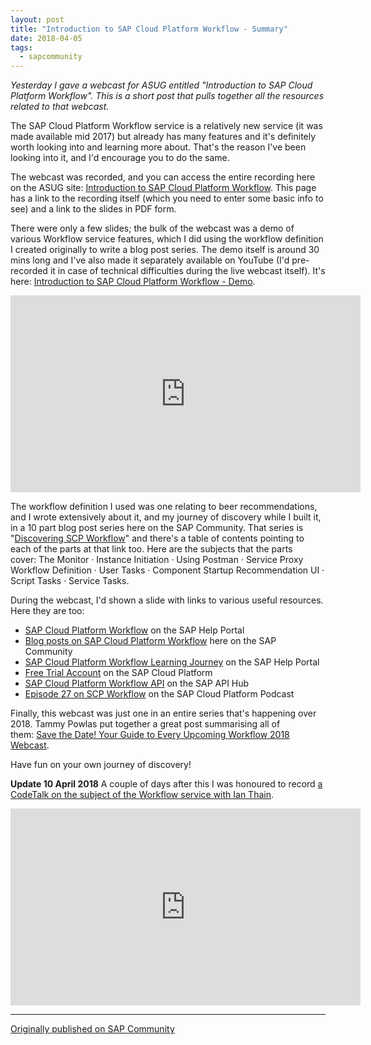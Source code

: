 ```yaml
---
layout: post
title: "Introduction to SAP Cloud Platform Workflow - Summary"
date: 2018-04-05
tags:
  - sapcommunity
---
```

*Yesterday I gave a webcast for ASUG entitled "Introduction to SAP Cloud
Platform Workflow". This is a short post that pulls together all the
resources related to that webcast.*

The SAP Cloud Platform Workflow service is a relatively new service (it
was made available mid 2017) but already has many features and it's
definitely worth looking into and learning more about. That's the
reason I've been looking into it, and I'd encourage you to do the
same.

The webcast was recorded, and you can access the entire recording here
on the ASUG site: [Introduction to SAP Cloud Platform
Workflow](https://discuss.asug.com/docs/DOC-49163). This page has a link
to the recording itself (which you need to enter some basic info to see)
and a link to the slides in PDF form.

There were only a few slides; the bulk of the webcast was a demo of
various Workflow service features, which I did using the workflow
definition I created originally to write a blog post series. The demo
itself is around 30 mins long and I've also made it separately
available on YouTube (I'd pre-recorded it in case of technical
difficulties during the live webcast itself). It's here: [Introduction
to SAP Cloud Platform Workflow -
Demo](https://www.youtube.com/watch?v=uR42fhOUmq4).

<iframe width="560" height="315" src="https://www.youtube.com/embed/uR42fhOUmq4?si=QVO0G9DZJT6u7a-z" title="YouTube video player" frameborder="0" allow="accelerometer; autoplay; clipboard-write; encrypted-media; gyroscope; picture-in-picture; web-share" referrerpolicy="strict-origin-when-cross-origin" allowfullscreen></iframe>

The workflow definition I used was one relating to beer recommendations,
and I wrote extensively about it, and my journey of discovery while I
built it, in a 10 part blog post series here on the SAP Community. That
series is "[Discovering SCP
Workflow](/blog/posts/2018/01/16/discovering-scp-workflow/)"
and there's a table of contents pointing to each of the parts at that
link too. Here are the subjects that the parts cover: The Monitor ·
Instance Initiation · Using Postman · Service Proxy Workflow Definition
· User Tasks · Component Startup Recommendation UI · Script Tasks ·
Service Tasks.

During the webcast, I'd shown a slide with links to various useful
resources. Here they are too:

-   [SAP Cloud Platform
    Workflow](https://help.sap.com/viewer/product/WORKFLOW_SERVICE/Cloud/en-US)
    on the SAP Help Portal
-   [Blog posts on SAP Cloud Platform
    Workflow](https://blogs.sap.com/tags/73554900100800000555/) here on
    the SAP Community
-   [SAP Cloud Platform Workflow Learning
    Journey](https://help.sap.com/doc/0c3db190da2c4866a1f2906763d4f59a/Cloud/en-US/34c3e8adf5234d91b9b4cdee94b9306b.html)
    on the SAP Help Portal
-   [Free Trial
    Account](https://account.hanatrial.ondemand.com/cockpit#/home/trialhome)
    on the SAP Cloud Platform
-   [SAP Cloud Platform Workflow
    API](https://api.sap.com/shell/discover/contentpackage/SAPCPWorkflowAPIs/api/SAP_CP_Workflow)
    on the SAP API Hub
-   [Episode 27 on SCP
    Workflow](https://open.sap.com/static/podcastgen/index.php?name=2017-03-29_sapcp_podcast_episode27_mar2017.mp3)
    on the SAP Cloud Platform Podcast

Finally, this webcast was just one in an entire series that's happening
over 2018. Tammy Powlas put together a great post summarising all of
them: [Save the Date! Your Guide to Every Upcoming Workflow 2018
Webcast](https://blogs.sap.com/2018/04/01/save-the-date-your-guide-to-every-upcoming-workflow-2018-webcast/).

Have fun on your own journey of discovery!

**Update 10 April 2018** A couple of days after this I was honoured to record [a CodeTalk on the subject of the Workflow service with Ian Thain](https://www.youtube.com/watch?v=t5V0WRle1xc).

<iframe width="560" height="315" src="https://www.youtube.com/embed/GhEpcB7x4UA?si=lXyRfiGIbiTrLx9Q" title="YouTube video player" frameborder="0" allow="accelerometer; autoplay; clipboard-write; encrypted-media; gyroscope; picture-in-picture; web-share" referrerpolicy="strict-origin-when-cross-origin" allowfullscreen></iframe>

---

[Originally published on SAP Community](https://community.sap.com/t5/technology-blogs-by-sap/introduction-to-sap-cloud-platform-workflow-summary/ba-p/13368513)
